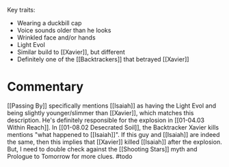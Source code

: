 Key traits:
* Wearing a duckbill cap
* Voice sounds older than he looks
* Wrinkled face and/or hands
* Light Evol
* Similar build to [[Xavier]], but different
* Definitely one of the [[Backtrackers]] that betrayed [[Xavier]]

# Commentary
[[Passing By]] specifically mentions [[Isaiah]] as having the Light Evol and being slightly younger/slimmer than [[Xavier]], which matches this description. He's definitely responsible for the explosion in [[01-04.03 Within Reach]]. In [[01-08.02 Desecrated Soil]], the Backtracker Xavier kills mentions "what happened to [[Isaiah]]". If this guy and [[Isaiah]] are indeed the same, then this implies that [[Xavier]] killed [[Isaiah]] after the explosion. But, I need to double check against the [[Shooting Stars]] myth and Prologue to Tomorrow for more clues. #todo